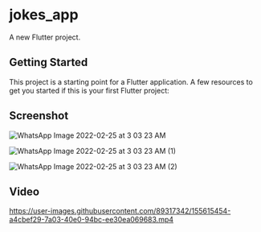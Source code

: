 # jokes_app

A new Flutter project.

## Getting Started
This project is a starting point for a Flutter application.
A few resources to get you started if this is your first Flutter project:

## Screenshot

![WhatsApp Image 2022-02-25 at 3 03 23 AM](https://user-images.githubusercontent.com/89317342/155615374-931df968-9f78-4659-a543-86c1c6fb5429.jpeg)

![WhatsApp Image 2022-02-25 at 3 03 23 AM (1)](https://user-images.githubusercontent.com/89317342/155615388-fdbc610b-2271-4dc0-8fb8-e0fdbb6a972f.jpeg)

![WhatsApp Image 2022-02-25 at 3 03 23 AM (2)](https://user-images.githubusercontent.com/89317342/155615401-a870c11c-472f-4a9c-acb6-1d3834476ad8.jpeg)

## Video


https://user-images.githubusercontent.com/89317342/155615454-a4cbef29-7a03-40e0-94bc-ee30ea069683.mp4

